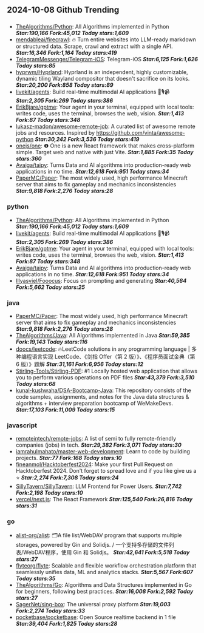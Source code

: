 ## 2024-10-08 Github Trending

### 
* [TheAlgorithms/Python](https://github.com/TheAlgorithms/Python): All Algorithms implemented in Python ***Star:190,166 Fork:45,012 Today stars:1,609***
* [mendableai/firecrawl](https://github.com/mendableai/firecrawl): 🔥 Turn entire websites into LLM-ready markdown or structured data. Scrape, crawl and extract with a single API. ***Star:16,346 Fork:1,164 Today stars:419***
* [TelegramMessenger/Telegram-iOS](https://github.com/TelegramMessenger/Telegram-iOS): Telegram-iOS ***Star:6,125 Fork:1,626 Today stars:85***
* [hyprwm/Hyprland](https://github.com/hyprwm/Hyprland): Hyprland is an independent, highly customizable, dynamic tiling Wayland compositor that doesn't sacrifice on its looks. ***Star:20,200 Fork:858 Today stars:89***
* [livekit/agents](https://github.com/livekit/agents): Build real-time multimodal AI applications 🤖🎙️📹 ***Star:2,305 Fork:269 Today stars:386***
* [ErikBjare/gptme](https://github.com/ErikBjare/gptme): Your agent in your terminal, equipped with local tools: writes code, uses the terminal, browses the web, vision. ***Star:1,413 Fork:87 Today stars:348***
* [lukasz-madon/awesome-remote-job](https://github.com/lukasz-madon/awesome-remote-job): A curated list of awesome remote jobs and resources. Inspired by https://github.com/vinta/awesome-python ***Star:30,242 Fork:3,536 Today stars:419***
* [onejs/one](https://github.com/onejs/one): ❶ One is a new React framework that makes cross-platform simple. Target web and native with just Vite. ***Star:1,885 Fork:35 Today stars:360***
* [Avaiga/taipy](https://github.com/Avaiga/taipy): Turns Data and AI algorithms into production-ready web applications in no time. ***Star:12,618 Fork:951 Today stars:34***
* [PaperMC/Paper](https://github.com/PaperMC/Paper): The most widely used, high performance Minecraft server that aims to fix gameplay and mechanics inconsistencies ***Star:9,818 Fork:2,276 Today stars:28***

### python
* [TheAlgorithms/Python](https://github.com/TheAlgorithms/Python): All Algorithms implemented in Python ***Star:190,166 Fork:45,012 Today stars:1,609***
* [livekit/agents](https://github.com/livekit/agents): Build real-time multimodal AI applications 🤖🎙️📹 ***Star:2,305 Fork:269 Today stars:386***
* [ErikBjare/gptme](https://github.com/ErikBjare/gptme): Your agent in your terminal, equipped with local tools: writes code, uses the terminal, browses the web, vision. ***Star:1,413 Fork:87 Today stars:348***
* [Avaiga/taipy](https://github.com/Avaiga/taipy): Turns Data and AI algorithms into production-ready web applications in no time. ***Star:12,618 Fork:951 Today stars:34***
* [lllyasviel/Fooocus](https://github.com/lllyasviel/Fooocus): Focus on prompting and generating ***Star:40,564 Fork:5,662 Today stars:25***

### java
* [PaperMC/Paper](https://github.com/PaperMC/Paper): The most widely used, high performance Minecraft server that aims to fix gameplay and mechanics inconsistencies ***Star:9,818 Fork:2,276 Today stars:28***
* [TheAlgorithms/Java](https://github.com/TheAlgorithms/Java): All Algorithms implemented in Java ***Star:59,385 Fork:19,143 Today stars:116***
* [doocs/leetcode](https://github.com/doocs/leetcode): 🔥LeetCode solutions in any programming language | 多种编程语言实现 LeetCode、《剑指 Offer（第 2 版）》、《程序员面试金典（第 6 版）》题解 ***Star:31,161 Fork:6,956 Today stars:12***
* [Stirling-Tools/Stirling-PDF](https://github.com/Stirling-Tools/Stirling-PDF): #1 Locally hosted web application that allows you to perform various operations on PDF files ***Star:43,379 Fork:3,510 Today stars:68***
* [kunal-kushwaha/DSA-Bootcamp-Java](https://github.com/kunal-kushwaha/DSA-Bootcamp-Java): This repository consists of the code samples, assignments, and notes for the Java data structures & algorithms + interview preparation bootcamp of WeMakeDevs. ***Star:17,103 Fork:11,009 Today stars:15***

### javascript
* [remoteintech/remote-jobs](https://github.com/remoteintech/remote-jobs): A list of semi to fully remote-friendly companies (jobs) in tech. ***Star:29,382 Fork:3,071 Today stars:30***
* [iamrahulmahato/master-web-development](https://github.com/iamrahulmahato/master-web-development): Learn to code by building projects. ***Star:77 Fork:168 Today stars:10***
* [fineanmol/Hacktoberfest2024](https://github.com/fineanmol/Hacktoberfest2024): Make your first Pull Request on Hacktoberfest 2024. Don't forget to spread love and if you like give us a ⭐️ ***Star:2,274 Fork:7,308 Today stars:24***
* [SillyTavern/SillyTavern](https://github.com/SillyTavern/SillyTavern): LLM Frontend for Power Users. ***Star:7,742 Fork:2,198 Today stars:10***
* [vercel/next.js](https://github.com/vercel/next.js): The React Framework ***Star:125,540 Fork:26,816 Today stars:31***

### go
* [alist-org/alist](https://github.com/alist-org/alist): 🗂️A file list/WebDAV program that supports multiple storages, powered by Gin and Solidjs. / 一个支持多存储的文件列表/WebDAV程序，使用 Gin 和 Solidjs。 ***Star:42,641 Fork:5,518 Today stars:27***
* [flyteorg/flyte](https://github.com/flyteorg/flyte): Scalable and flexible workflow orchestration platform that seamlessly unifies data, ML and analytics stacks. ***Star:5,567 Fork:607 Today stars:35***
* [TheAlgorithms/Go](https://github.com/TheAlgorithms/Go): Algorithms and Data Structures implemented in Go for beginners, following best practices. ***Star:16,008 Fork:2,592 Today stars:27***
* [SagerNet/sing-box](https://github.com/SagerNet/sing-box): The universal proxy platform ***Star:19,003 Fork:2,274 Today stars:33***
* [pocketbase/pocketbase](https://github.com/pocketbase/pocketbase): Open Source realtime backend in 1 file ***Star:39,404 Fork:1,825 Today stars:28***
